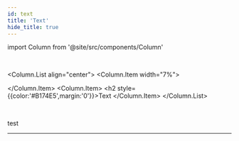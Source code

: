 ```yaml
---
id: text
title: 'Text'
hide_title: true
---
```

import Column from '@site/src/components/Column'

<br />

<Column.List align="center">
	<Column.Item width="7%">
        <div class="textComponentSVG"></div>
	</Column.Item>
	<Column.Item>
        <h2 style={{color:'#B174E5',margin:'0'}}>Text</h2>
	</Column.Item>
</Column.List>

<br />

test 


---